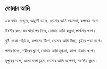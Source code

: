 ## তোমার আমি

এক বর্ষার রোদ্দুরে,
আহ্লাদী ডাকে,
তোমার আমি চঞ্চলতা,
কলঙ্কের দাগে।

উষসীর রঙে,
মন খারাপের দিনে,
তোমার আমি কল্পনা,
প্রার্থনার ক্ষণে।

বৃষ্টি ভেজা শাড়িতে,
কপালের টিপে,
তোমার আমি ইচ্ছা,
চুইয়ে পড়া রুপে।

গলার চিহ্নে,
শরীরের ঘ্রাণে, 
তোমার আমি মুগ্ধতা,
কাছে থাকার ক্ষণে।

নূপুরের শব্দে, 
এলোমেলো চুলে,
তোমার আমি অপেক্ষা,
সব প্রিয় ভুলে।